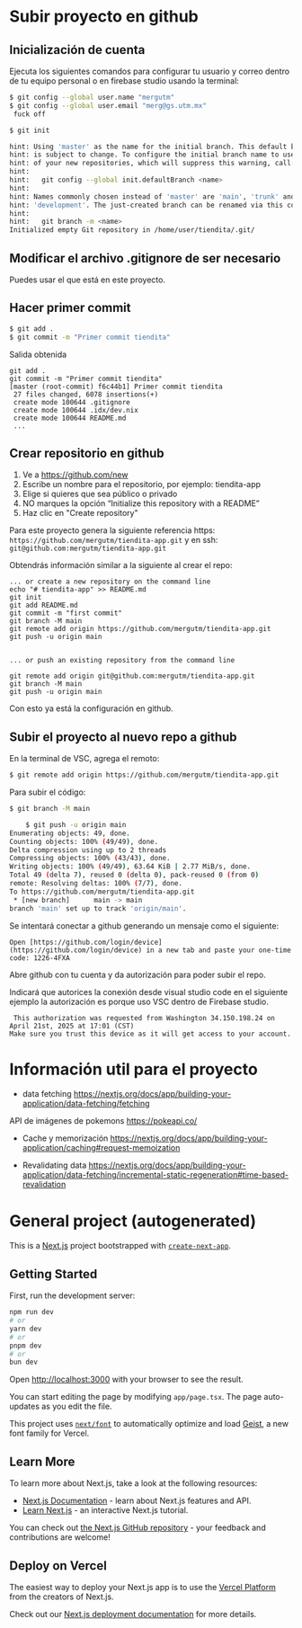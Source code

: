 # Subir proyecto en github

## Inicialización de cuenta
Ejecuta los siguientes comandos para configurar tu usuario y correo dentro de tu equipo personal o en firebase studio usando la terminal:

```bash
$ git config --global user.name "mergutm"
$ git config --global user.email "merg@gs.utm.mx"
 fuck off
```

```bash
$ git init

hint: Using 'master' as the name for the initial branch. This default branch name
hint: is subject to change. To configure the initial branch name to use in all
hint: of your new repositories, which will suppress this warning, call:
hint: 
hint:   git config --global init.defaultBranch <name>
hint: 
hint: Names commonly chosen instead of 'master' are 'main', 'trunk' and
hint: 'development'. The just-created branch can be renamed via this command:
hint: 
hint:   git branch -m <name>
Initialized empty Git repository in /home/user/tiendita/.git/
```

## Modificar el archivo .gitignore de ser necesario 
Puedes usar el que está en este proyecto.


## Hacer primer commit

```bash
$ git add .
$ git commit -m "Primer commit tiendita"
```

Salida obtenida
```
git add .
git commit -m "Primer commit tiendita"
[master (root-commit) f6c44b1] Primer commit tiendita
 27 files changed, 6078 insertions(+)
 create mode 100644 .gitignore
 create mode 100644 .idx/dev.nix
 create mode 100644 README.md
 ...
``` 



## Crear repositorio en github

1. Ve a https://github.com/new
2. Escribe un nombre para el repositorio, por ejemplo: tiendita-app
3. Elige si quieres que sea público o privado
4. NO marques la opción “Initialize this repository with a README”
5. Haz clic en "Create repository"

Para este proyecto genera la siguiente referencia https: 
`https://github.com/mergutm/tiendita-app.git`
y en ssh: `git@github.com:mergutm/tiendita-app.git`


Obtendrás información similar a la siguiente al crear el repo:
```
... or create a new repository on the command line
echo "# tiendita-app" >> README.md
git init
git add README.md
git commit -m "first commit"
git branch -M main
git remote add origin https://github.com/mergutm/tiendita-app.git
git push -u origin main


... or push an existing repository from the command line

git remote add origin git@github.com:mergutm/tiendita-app.git
git branch -M main
git push -u origin main
```

Con esto ya está la configuración en github.


## Subir el proyecto al nuevo repo a github 

En la terminal de VSC,  agrega el remoto: 

```bash
$ git remote add origin https://github.com/mergutm/tiendita-app.git
```

Para subir el código:

```bash
$ git branch -M main

    $ git push -u origin main 
Enumerating objects: 49, done.
Counting objects: 100% (49/49), done.
Delta compression using up to 2 threads
Compressing objects: 100% (43/43), done.
Writing objects: 100% (49/49), 63.64 KiB | 2.77 MiB/s, done.
Total 49 (delta 7), reused 0 (delta 0), pack-reused 0 (from 0)
remote: Resolving deltas: 100% (7/7), done.
To https://github.com/mergutm/tiendita-app.git
 * [new branch]      main -> main
branch 'main' set up to track 'origin/main'.
```


Se intentará conectar a github generando un mensaje como el siguiente:

```
Open [https://github.com/login/device](https://github.com/login/device) in a new tab and paste your one-time code: 1226-4FXA
```
Abre github con tu cuenta y da autorización para poder subir el repo.


Indicará que autorices la conexión desde visual studio code en el siguiente ejemplo la autorización es porque uso VSC dentro de Firebase studio.

```
 This authorization was requested from Washington 34.150.198.24 on April 21st, 2025 at 17:01 (CST)
Make sure you trust this device as it will get access to your account.
```

# Información util para el proyecto

* data fetching 
https://nextjs.org/docs/app/building-your-application/data-fetching/fetching

API de imágenes de pokemons
https://pokeapi.co/


* Cache y memorización
https://nextjs.org/docs/app/building-your-application/caching#request-memoization

* Revalidating data
https://nextjs.org/docs/app/building-your-application/data-fetching/incremental-static-regeneration#time-based-revalidation



# General project (autogenerated)

This is a [Next.js](https://nextjs.org) project bootstrapped with [`create-next-app`](https://nextjs.org/docs/app/api-reference/cli/create-next-app).

## Getting Started

First, run the development server:

```bash
npm run dev
# or
yarn dev
# or
pnpm dev
# or
bun dev
```

Open [http://localhost:3000](http://localhost:3000) with your browser to see the result.

You can start editing the page by modifying `app/page.tsx`. The page auto-updates as you edit the file.

This project uses [`next/font`](https://nextjs.org/docs/app/building-your-application/optimizing/fonts) to automatically optimize and load [Geist](https://vercel.com/font), a new font family for Vercel.

## Learn More

To learn more about Next.js, take a look at the following resources:

- [Next.js Documentation](https://nextjs.org/docs) - learn about Next.js features and API.
- [Learn Next.js](https://nextjs.org/learn) - an interactive Next.js tutorial.

You can check out [the Next.js GitHub repository](https://github.com/vercel/next.js) - your feedback and contributions are welcome!

## Deploy on Vercel

The easiest way to deploy your Next.js app is to use the [Vercel Platform](https://vercel.com/new?utm_medium=default-template&filter=next.js&utm_source=create-next-app&utm_campaign=create-next-app-readme) from the creators of Next.js.

Check out our [Next.js deployment documentation](https://nextjs.org/docs/app/building-your-application/deploying) for more details.



